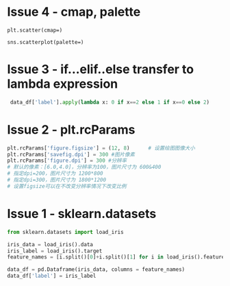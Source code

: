 

# Issue 4 - cmap, palette

```plt.scatter(cmap=)```

```sns.scatterplot(palette=)```


# Issue 3 - if...elif..else transfer to lambda expression

```python
 data_df['label'].apply(lambda x: 0 if x==2 else 1 if x==0 else 2)
```

# Issue 2 - plt.rcParams

```python
plt.rcParams['figure.figsize'] = (12, 8)      # 设置绘图图像大小
plt.rcParams['savefig.dpi'] = 300 #图片像素
plt.rcParams['figure.dpi'] = 300 #分辨率
# 默认的像素：[6.0,4.0]，分辨率为100，图片尺寸为 600&400
# 指定dpi=200，图片尺寸为 1200*800
# 指定dpi=300，图片尺寸为 1800*1200
# 设置figsize可以在不改变分辨率情况下改变比例
```


# Issue 1 - sklearn.datasets

```python
from sklearn.datasets import load_iris
```
```python
iris_data = load_iris().data
iris_label = load_iris().target
feature_names = [i.split()[0]+i.split()[1] for i in load_iris().feature_names]

data_df = pd.Dataframe(iris_data, columns = feature_names)
data_df['label'] = iris_label
```
